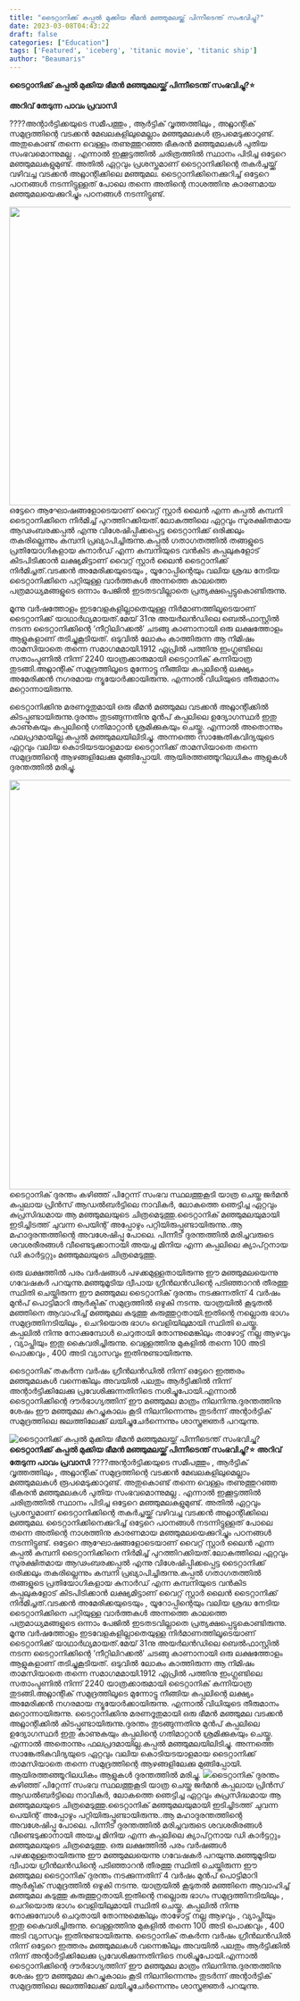 ```yaml
---
title: "ടൈറ്റാനിക്ക് കപ്പൽ മുക്കിയ ഭീമൻ മഞ്ഞുമലയ്ക്ക് പിന്നീടെന്ത് സംഭവിച്ചു?"
date: 2023-03-08T04:43:22
draft: false
categories: ["Education"]
tags: ['Featured', 'iceberg', 'titanic movie', 'titanic ship']
author: "Beaumaris"
---
```


<strong>ടൈറ്റാനിക്ക് കപ്പൽ മുക്കിയ ഭീമൻ മഞ്ഞുമലയ്ക്ക് പിന്നീടെന്ത് സംഭവിച്ചു?⭐</strong>

<strong>അറിവ് തേടുന്ന പാവം പ്രവാസി</strong>

????അന്റാർട്ടിക്കയുടെ സമീപത്തും , ആർട്ടിക് വൃത്തത്തിലും , അറ്റ്ലാന്റിക് സമുദ്രത്തിന്റെ വടക്കന്‍ മേഖലകളിലുമെല്ലാം മഞ്ഞുമലകൾ രൂപമെടുക്കാറുണ്ട്. അതുകൊണ്ട് തന്നെ വെള്ളം തണുത്തുറഞ്ഞ ഭീകരൻ മഞ്ഞുമലകൾ പുതിയ സംഭവമൊന്നുമല്ല . എന്നാൽ ഇക്കൂട്ടത്തിൽ ചരിത്രത്തിൽ സ്ഥാനം പിടിച്ച ഒട്ടേറെ മഞ്ഞുമലകളുമുണ്ട്. അതിൽ ഏറ്റവും പ്രശസ്തമാണ് ടൈറ്റാനിക്കിന്റെ തകർച്ചയ്ക്ക് വഴിവച്ച വടക്കൻ അറ്റ്ലാന്റിക്കിലെ മഞ്ഞുമല. ടൈറ്റാനിക്കിനെക്കുറിച്ച് ഒട്ടേറെ പഠനങ്ങൾ നടന്നിട്ടുള്ളത് പോലെ തന്നെ അതിന്റെ നാശത്തിനു കാരണമായ മഞ്ഞുമലയെക്കുറിച്ചും പഠനങ്ങൾ നടന്നിട്ടുണ്ട്.

<img class="size-full wp-image-386619 aligncenter" src="https://cdn.boolokam.com/articles/2023/03/3ttt-1.jpg" alt="" width="720" height="535" /> ഒട്ടേറെ ആഘോഷങ്ങളോടെയാണ് വൈറ്റ് സ്റ്റാർ ലൈൻ എന്ന കപ്പൽ കമ്പനി ടൈറ്റാനിക്കിനെ നിർമിച്ച് പുറത്തിറക്കിയത്.ലോകത്തിലെ ഏറ്റവും സുരക്ഷിതമായ ആഢംബരക്കപ്പൽ എന്നു വിശേഷിപ്പിക്കപ്പെട്ട ടൈറ്റാനിക്ക് ഒരിക്കലും തകരില്ലെന്നും കമ്പനി പ്രഖ്യാപിച്ചിരുന്നു.കപ്പൽ ഗതാഗതത്തിൽ തങ്ങളുടെ പ്രതിയോഗികളായ കുനാർഡ് എന്ന കമ്പനിയുടെ വൻകിട കപ്പലുകളോട് കിടപിടിക്കാൻ ലക്ഷ്യമിട്ടാണ് വൈറ്റ് സ്റ്റാർ ലൈൻ ടൈറ്റാനിക്ക് നിർമിച്ചത്.വടക്കൻ അമേരിക്കയുടെയും , യൂറോപ്പിന്റെയും വലിയ ശ്രദ്ധ നേടിയ ടൈറ്റാനിക്കിനെ പറ്റിയുള്ള വാർത്തകൾ അന്നത്തെ കാലത്തെ പത്രമാധ്യമങ്ങളുടെ ഒന്നാം പേജിൽ ഇടതടവില്ലാതെ പ്രത്യക്ഷപ്പെട്ടുകൊണ്ടിരുന്നു.

മൂന്നു വർഷത്തോളം ഇടവേളകളില്ലാതെയുള്ള നിർമാണത്തിലൂടെയാണ് ടൈറ്റാനിക്ക് യാഥാർഥ്യമായത്.മേയ് 31നു അയർലൻഡിലെ ബെൽഫാസ്റ്റിൽ നടന്ന ടൈറ്റാനിക്കിന്റെ ‘നീറ്റിലിറക്കൽ’ ചടങ്ങു കാണാനായി ഒരു ലക്ഷത്തോളം ആളുകളാണ് തടിച്ചുകൂടിയത്. ഒടുവിൽ ലോകം കാത്തിരുന്ന ആ നിമിഷം താമസിയാതെ തന്നെ സമാഗമമായി.1912 ഏപ്രിൽ പത്തിനു ഇംഗ്ലണ്ടിലെ സതാംപ്ടണിൽ നിന്ന് 2240 യാത്രക്കാരുമായി ടൈറ്റാനിക് കന്നിയാത്ര തുടങ്ങി.അറ്റ്ലാന്റിക് സമുദ്രത്തിലൂടെ മുന്നോട്ടു നീങ്ങിയ കപ്പലിന്റെ ലക്ഷ്യം അമേരിക്കൻ നഗരമായ ന്യൂയോർക്കായിരുന്നു. എന്നാൽ വിധിയുടെ തീരുമാനം മറ്റൊന്നായിരുന്നു.

ടൈറ്റാനിക്കിനു മരണദൂതുമായി ഒരു ഭീമൻ മഞ്ഞുമല വടക്കൻ അറ്റ്ലാന്റിക്കിൽ കിടപ്പുണ്ടായിരുന്നു.ദുരന്തം തുടങ്ങുന്നതിനു മുൻപ് കപ്പലിലെ ഉദ്യോഗസ്ഥർ ഇതു കാണുകയും കപ്പലിന്റെ ഗതിമാറ്റാൻ ശ്രമിക്കുകയും ചെയ്തു. എന്നാല്‍ അതൊന്നും ഫലപ്രദമായില്ല.കപ്പൽ മഞ്ഞുമലയിലിടിച്ചു. അന്നത്തെ സാങ്കേതികവിദ്യയുടെ ഏറ്റവും വലിയ കൊടിയടയാളമായ ടൈറ്റാനിക്ക് താമസിയാതെ തന്നെ സമുദ്രത്തിന്റെ ആഴങ്ങളിലേക്കു മുങ്ങിപ്പോയി. ആയിരത്തഞ്ഞൂറിലധികം ആളുകൾ ദുരന്തത്തിൽ മരിച്ചു.

<img class="size-large wp-image-386620 aligncenter" src="https://cdn.boolokam.com/articles/2023/03/999.jpg" alt="" width="720" height="734" />ടൈറ്റാനിക് ദുരന്തം കഴിഞ്ഞ് പിറ്റേന്ന് സംഭവ സ്ഥലത്തുകൂടി യാത്ര ചെയ്ത ജർമൻ കപ്പലായ പ്രിൻസ് ആഡല്‍ബർട്ടിലെ നാവികർ, ലോകത്തെ ഞെട്ടിച്ച ഏറ്റവും കുപ്രസിദ്ധമായ ആ മഞ്ഞുമലയുടെ ചിത്രമെടുത്തു.ടൈറ്റാനിക് മഞ്ഞുമലയുമായി ഇടിച്ചിടത്ത് ചുവന്ന പെയിന്റ് അപ്പോഴും പറ്റിയിരുപ്പുണ്ടായിരുന്നു..ആ മഹാദുരന്തത്തിന്റെ അവശേഷിപ്പു പോലെ. പിന്നീട് ദുരന്തത്തിൽ മരിച്ചവരുടെ ശവശരീരങ്ങൾ വീണ്ടെടുക്കാനായി അയച്ച മിനിയ എന്ന കപ്പലിലെ ക്യാപ്റ്റനായ ഡി കാർട്ടറ്റും മഞ്ഞുമലയുടെ ചിത്രമെടുത്തു.

ഒരു ലക്ഷത്തിൽ പരം വർഷങ്ങൾ പഴക്കമുള്ളതായിരുന്നു ഈ മഞ്ഞുമലയെന്നു ഗവേഷകർ പറയുന്നു.മഞ്ഞുമൂടിയ ദ്വീപായ ഗ്രീൻലന്‍ഡിന്റെ പടിഞ്ഞാറൻ തീരത്തു സ്ഥിതി ചെയ്തിരുന്ന ഈ മഞ്ഞുമല ടൈറ്റാനിക് ദുരന്തം നടക്കുന്നതിന് 4 വർഷം മുൻപ് പൊട്ടിമാറി ആർക്ടിക് സമുദ്രത്തിൽ ഒഴുകി നടന്നു. യാത്രയിൽ കൂടുതൽ മഞ്ഞിനെ ആവാഹിച്ച് മഞ്ഞുമല കടുത്തു കരുത്തുറ്റതായി.ഇതിന്റെ നല്ലൊരു ഭാഗം സമുദ്രത്തിനടിയിലും , ചെറിയൊരു ഭാഗം വെളിയിലുമായി സ്ഥിതി ചെയ്തു. കപ്പലിൽ നിന്നു നോക്കുമ്പോൾ ചെറുതായി തോന്നുമെങ്കിലും താഴോട്ട് നല്ല ആഴവും , വ്യാപ്തിയും ഇതു കൈവരിച്ചിരുന്നു. വെള്ളത്തിനു മുകളിൽ തന്നെ 100 അടി പൊക്കവും , 400 അടി വ്യാസവും ഇതിനുണ്ടായിരുന്നു.

ടൈറ്റാനിക് തകർന്ന വർഷം ഗ്രീൻലന്‍ഡിൽ നിന്ന് ഒട്ടേറെ ഇത്തരം മഞ്ഞുമലകൾ വന്നെങ്കിലും അവയിൽ പലതും ആർട്ടിക്കിൽ നിന്ന് അന്റാർട്ടിക്കിലേക്കു പ്രവേശിക്കുന്നതിനിടെ നശിച്ചുപോയി.എന്നാൽ ടൈറ്റാനിക്കിന്റെ ദൗർഭാഗ്യത്തിന് ഈ മഞ്ഞുമല മാത്രം നിലനിന്നു.ദുരന്തത്തിനു ശേഷം ഈ മഞ്ഞുമല കുറച്ചുകാലം കൂടി നിലനിന്നെന്നും തുടർന്ന് അന്റാർട്ടിക് സമുദ്രത്തിലെ ജലത്തിലേക്ക് ലയിച്ചുചേർന്നെന്നും ശാസ്ത്രജ്ഞർ പറയുന്നു.


![ടൈറ്റാനിക്ക് കപ്പൽ മുക്കിയ ഭീമൻ മഞ്ഞുമലയ്ക്ക് പിന്നീടെന്ത് സംഭവിച്ചു?](https://cdn.boolokam.com/articles/2023/03/3ttt-1.jpg)**ടൈറ്റാനിക്ക് കപ്പൽ മുക്കിയ ഭീമൻ മഞ്ഞുമലയ്ക്ക് പിന്നീടെന്ത് സംഭവിച്ചു?⭐** **അറിവ് തേടുന്ന പാവം പ്രവാസി** ????അന്റാർട്ടിക്കയുടെ സമീപത്തും , ആർട്ടിക് വൃത്തത്തിലും , അറ്റ്ലാന്റിക് സമുദ്രത്തിന്റെ വടക്കന്‍ മേഖലകളിലുമെല്ലാം മഞ്ഞുമലകൾ രൂപമെടുക്കാറുണ്ട്. അതുകൊണ്ട് തന്നെ വെള്ളം തണുത്തുറഞ്ഞ ഭീകരൻ മഞ്ഞുമലകൾ പുതിയ സംഭവമൊന്നുമല്ല . എന്നാൽ ഇക്കൂട്ടത്തിൽ ചരിത്രത്തിൽ സ്ഥാനം പിടിച്ച ഒട്ടേറെ മഞ്ഞുമലകളുമുണ്ട്. അതിൽ ഏറ്റവും പ്രശസ്തമാണ് ടൈറ്റാനിക്കിന്റെ തകർച്ചയ്ക്ക് വഴിവച്ച വടക്കൻ അറ്റ്ലാന്റിക്കിലെ മഞ്ഞുമല. ടൈറ്റാനിക്കിനെക്കുറിച്ച് ഒട്ടേറെ പഠനങ്ങൾ നടന്നിട്ടുള്ളത് പോലെ തന്നെ അതിന്റെ നാശത്തിനു കാരണമായ മഞ്ഞുമലയെക്കുറിച്ചും പഠനങ്ങൾ നടന്നിട്ടുണ്ട്. ഒട്ടേറെ ആഘോഷങ്ങളോടെയാണ് വൈറ്റ് സ്റ്റാർ ലൈൻ എന്ന കപ്പൽ കമ്പനി ടൈറ്റാനിക്കിനെ നിർമിച്ച് പുറത്തിറക്കിയത്.ലോകത്തിലെ ഏറ്റവും സുരക്ഷിതമായ ആഢംബരക്കപ്പൽ എന്നു വിശേഷിപ്പിക്കപ്പെട്ട ടൈറ്റാനിക്ക് ഒരിക്കലും തകരില്ലെന്നും കമ്പനി പ്രഖ്യാപിച്ചിരുന്നു.കപ്പൽ ഗതാഗതത്തിൽ തങ്ങളുടെ പ്രതിയോഗികളായ കുനാർഡ് എന്ന കമ്പനിയുടെ വൻകിട കപ്പലുകളോട് കിടപിടിക്കാൻ ലക്ഷ്യമിട്ടാണ് വൈറ്റ് സ്റ്റാർ ലൈൻ ടൈറ്റാനിക്ക് നിർമിച്ചത്.വടക്കൻ അമേരിക്കയുടെയും , യൂറോപ്പിന്റെയും വലിയ ശ്രദ്ധ നേടിയ ടൈറ്റാനിക്കിനെ പറ്റിയുള്ള വാർത്തകൾ അന്നത്തെ കാലത്തെ പത്രമാധ്യമങ്ങളുടെ ഒന്നാം പേജിൽ ഇടതടവില്ലാതെ പ്രത്യക്ഷപ്പെട്ടുകൊണ്ടിരുന്നു. മൂന്നു വർഷത്തോളം ഇടവേളകളില്ലാതെയുള്ള നിർമാണത്തിലൂടെയാണ് ടൈറ്റാനിക്ക് യാഥാർഥ്യമായത്.മേയ് 31നു അയർലൻഡിലെ ബെൽഫാസ്റ്റിൽ നടന്ന ടൈറ്റാനിക്കിന്റെ ‘നീറ്റിലിറക്കൽ’ ചടങ്ങു കാണാനായി ഒരു ലക്ഷത്തോളം ആളുകളാണ് തടിച്ചുകൂടിയത്. ഒടുവിൽ ലോകം കാത്തിരുന്ന ആ നിമിഷം താമസിയാതെ തന്നെ സമാഗമമായി.1912 ഏപ്രിൽ പത്തിനു ഇംഗ്ലണ്ടിലെ സതാംപ്ടണിൽ നിന്ന് 2240 യാത്രക്കാരുമായി ടൈറ്റാനിക് കന്നിയാത്ര തുടങ്ങി.അറ്റ്ലാന്റിക് സമുദ്രത്തിലൂടെ മുന്നോട്ടു നീങ്ങിയ കപ്പലിന്റെ ലക്ഷ്യം അമേരിക്കൻ നഗരമായ ന്യൂയോർക്കായിരുന്നു. എന്നാൽ വിധിയുടെ തീരുമാനം മറ്റൊന്നായിരുന്നു. ടൈറ്റാനിക്കിനു മരണദൂതുമായി ഒരു ഭീമൻ മഞ്ഞുമല വടക്കൻ അറ്റ്ലാന്റിക്കിൽ കിടപ്പുണ്ടായിരുന്നു.ദുരന്തം തുടങ്ങുന്നതിനു മുൻപ് കപ്പലിലെ ഉദ്യോഗസ്ഥർ ഇതു കാണുകയും കപ്പലിന്റെ ഗതിമാറ്റാൻ ശ്രമിക്കുകയും ചെയ്തു. എന്നാല്‍ അതൊന്നും ഫലപ്രദമായില്ല.കപ്പൽ മഞ്ഞുമലയിലിടിച്ചു. അന്നത്തെ സാങ്കേതികവിദ്യയുടെ ഏറ്റവും വലിയ കൊടിയടയാളമായ ടൈറ്റാനിക്ക് താമസിയാതെ തന്നെ സമുദ്രത്തിന്റെ ആഴങ്ങളിലേക്കു മുങ്ങിപ്പോയി. ആയിരത്തഞ്ഞൂറിലധികം ആളുകൾ ദുരന്തത്തിൽ മരിച്ചു. ![](https://cdn.boolokam.com/articles/2023/03/999.jpg)ടൈറ്റാനിക് ദുരന്തം കഴിഞ്ഞ് പിറ്റേന്ന് സംഭവ സ്ഥലത്തുകൂടി യാത്ര ചെയ്ത ജർമൻ കപ്പലായ പ്രിൻസ് ആഡല്‍ബർട്ടിലെ നാവികർ, ലോകത്തെ ഞെട്ടിച്ച ഏറ്റവും കുപ്രസിദ്ധമായ ആ മഞ്ഞുമലയുടെ ചിത്രമെടുത്തു.ടൈറ്റാനിക് മഞ്ഞുമലയുമായി ഇടിച്ചിടത്ത് ചുവന്ന പെയിന്റ് അപ്പോഴും പറ്റിയിരുപ്പുണ്ടായിരുന്നു..ആ മഹാദുരന്തത്തിന്റെ അവശേഷിപ്പു പോലെ. പിന്നീട് ദുരന്തത്തിൽ മരിച്ചവരുടെ ശവശരീരങ്ങൾ വീണ്ടെടുക്കാനായി അയച്ച മിനിയ എന്ന കപ്പലിലെ ക്യാപ്റ്റനായ ഡി കാർട്ടറ്റും മഞ്ഞുമലയുടെ ചിത്രമെടുത്തു. ഒരു ലക്ഷത്തിൽ പരം വർഷങ്ങൾ പഴക്കമുള്ളതായിരുന്നു ഈ മഞ്ഞുമലയെന്നു ഗവേഷകർ പറയുന്നു.മഞ്ഞുമൂടിയ ദ്വീപായ ഗ്രീൻലന്‍ഡിന്റെ പടിഞ്ഞാറൻ തീരത്തു സ്ഥിതി ചെയ്തിരുന്ന ഈ മഞ്ഞുമല ടൈറ്റാനിക് ദുരന്തം നടക്കുന്നതിന് 4 വർഷം മുൻപ് പൊട്ടിമാറി ആർക്ടിക് സമുദ്രത്തിൽ ഒഴുകി നടന്നു. യാത്രയിൽ കൂടുതൽ മഞ്ഞിനെ ആവാഹിച്ച് മഞ്ഞുമല കടുത്തു കരുത്തുറ്റതായി.ഇതിന്റെ നല്ലൊരു ഭാഗം സമുദ്രത്തിനടിയിലും , ചെറിയൊരു ഭാഗം വെളിയിലുമായി സ്ഥിതി ചെയ്തു. കപ്പലിൽ നിന്നു നോക്കുമ്പോൾ ചെറുതായി തോന്നുമെങ്കിലും താഴോട്ട് നല്ല ആഴവും , വ്യാപ്തിയും ഇതു കൈവരിച്ചിരുന്നു. വെള്ളത്തിനു മുകളിൽ തന്നെ 100 അടി പൊക്കവും , 400 അടി വ്യാസവും ഇതിനുണ്ടായിരുന്നു. ടൈറ്റാനിക് തകർന്ന വർഷം ഗ്രീൻലന്‍ഡിൽ നിന്ന് ഒട്ടേറെ ഇത്തരം മഞ്ഞുമലകൾ വന്നെങ്കിലും അവയിൽ പലതും ആർട്ടിക്കിൽ നിന്ന് അന്റാർട്ടിക്കിലേക്കു പ്രവേശിക്കുന്നതിനിടെ നശിച്ചുപോയി.എന്നാൽ ടൈറ്റാനിക്കിന്റെ ദൗർഭാഗ്യത്തിന് ഈ മഞ്ഞുമല മാത്രം നിലനിന്നു.ദുരന്തത്തിനു ശേഷം ഈ മഞ്ഞുമല കുറച്ചുകാലം കൂടി നിലനിന്നെന്നും തുടർന്ന് അന്റാർട്ടിക് സമുദ്രത്തിലെ ജലത്തിലേക്ക് ലയിച്ചുചേർന്നെന്നും ശാസ്ത്രജ്ഞർ പറയുന്നു.
